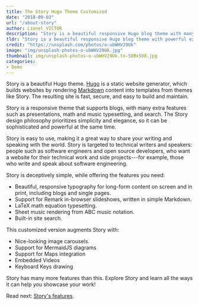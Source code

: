 ```yaml
---
title: The Story Hugo Theme Customized
date: "2018-09-03"
url: "/about-story"
author: Lionel VICTOR
description: "Story is a beautiful responsive Hugo blog theme with many extra features including presentations, math typesetting, and search."
tldr: "Story is a beautiful responsive Hugo blog theme with powerful extra features out-of-the-box. It's targeted to people who want to showcase their technical work online."
credit: "https://unsplash.com/photos/o-ubWHV29Uk"
image: "img/unsplash-photos-o-ubWHV29Uk.jpg"
thumbnail: img/unsplash-photos-o-ubWHV29Uk.tn-500x500.jpg
categories:
- Demo
---
```

Story is a beautiful Hugo theme.  [Hugo](https://gohugo.io) is a static website
generator, which builds websites by rendering
[Markdown](https://commonmark.org/help/) content into templates from themes like
Story. The resulting site is fast, secure, and easy to build and maintain.

Story is a responsive theme that supports blogs, with many extra features such
as presentations, math and music typesetting, and search.  The Story design
philosophy prioritizes simplicity and elegance, so it can be sophisticated
and powerful at the same time.

<!--more-->

Story is easy to use, making it a great way to share your writing and speaking
with the world.  Story is targeted to technical writers and speakers: people
such as software engineers and open source developers, who want a website for
their technical work and side projects---for example, those who write and speak
about software engineering.


Story is deceptively simple, while offering the features you need:

- Beautiful, responsive typography for long-form content on screen and in print, including blogs and single pages.
- Support for Remark in-browser slideshows, written in simple Markdown.
- LaTeX math equation typesetting.
- Sheet music rendering from ABC music notation.
- Built-in site search.

This customized version augments Story with:

- Nice-looking image carousels.
- Support for MermaidJS diagrams
- Support for Maps integration
- Embedded Videos
- Keyboard Keys drawing

Story has many more features than this.
Explore Story and learn all the ways it can help you showcase your work!

Read next: [Story's features](/theme-features).
